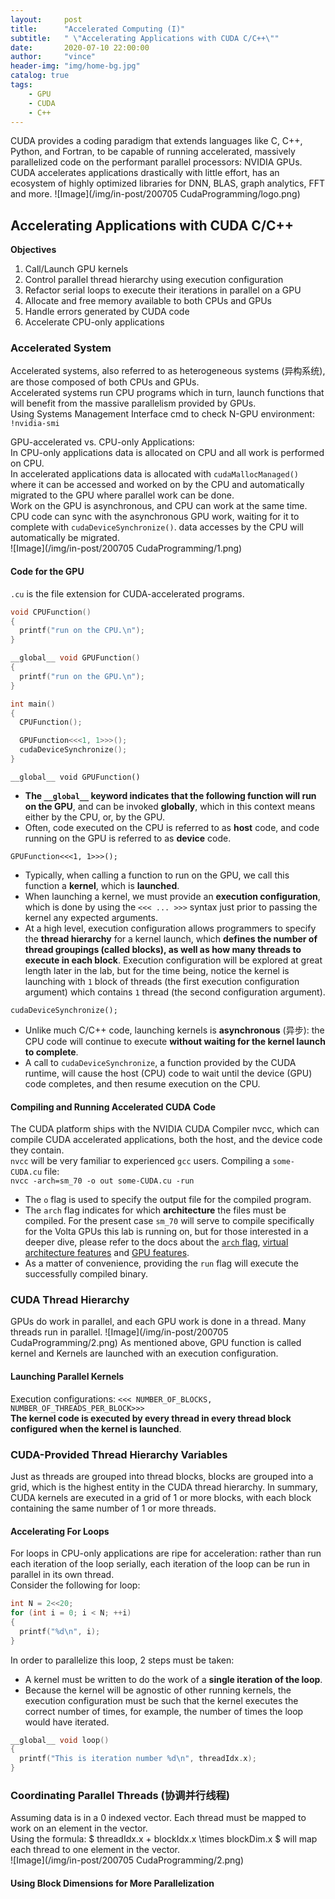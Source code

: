 ```yaml
---
layout:     post
title:      "Accelerated Computing (I)"
subtitle:   " \"Accelerating Applications with CUDA C/C++\""
date:       2020-07-10 22:00:00
author:     "vince"
header-img: "img/home-bg.jpg"
catalog: true
tags:
    - GPU
    - CUDA
    - C++
---
```


CUDA provides a coding paradigm that extends languages like C, C++, Python, and Fortran, to be capable of running accelerated, massively parallelized code on the performant parallel processors: NVIDIA GPUs.<br> 
CUDA accelerates applications drastically with little effort, has an ecosystem of highly optimized libraries for DNN, BLAS, graph analytics, FFT and more.
![Image](/img/in-post/200705 CudaProgramming/logo.png)

## Accelerating Applications with CUDA C/C++

**Objectives**
1. Call/Launch GPU kernels
2. Control parallel thread hierarchy using execution configuration
3. Refactor serial loops to execute their iterations in parallel on a GPU
4. Allocate and free memory available to both CPUs and GPUs
5. Handle errors generated by CUDA code
6. Accelerate CPU-only applications

###  Accelerated System
Accelerated systems, also referred to as heterogeneous systems (异构系统), are those composed of both CPUs and GPUs.<br>
Accelerated systems run CPU programs which in turn, launch functions that will benefit from the massive parallelism provided by GPUs.<br>
Using Systems Management Interface cmd to check N-GPU environment:<br>
`!nvidia-smi`<br>

GPU-accelerated vs. CPU-only Applications:<br>
In CPU-only applications data is allocated on CPU and all work is performed on CPU.<br>
In accelerated applications data is allocated with `cudaMallocManaged()` where it can be accessed and worked on by the CPU and automatically migrated to the GPU where parallel work can be done.<br>
Work on the GPU is asynchronous, and CPU can work at the same time. CPU code can sync with the asynchronous GPU work, waiting for it to complete with `cudaDeviceSynchronize()`. data accesses by the CPU will automatically be migrated.<br>
![Image](/img/in-post/200705 CudaProgramming/1.png)


#### Code for the GPU
`.cu` is the file extension for CUDA-accelerated programs.
```cpp
void CPUFunction()
{
  printf("run on the CPU.\n");
}

__global__ void GPUFunction()
{
  printf("run on the GPU.\n");
}

int main()
{
  CPUFunction();

  GPUFunction<<<1, 1>>>();
  cudaDeviceSynchronize();
}
```
`__global__ void GPUFunction()`
  - **The `__global__` keyword indicates that the following function will run on the GPU**, and can be invoked **globally**, which in this context means either by the CPU, or, by the GPU.
  - Often, code executed on the CPU is referred to as **host** code, and code running on the GPU is referred to as **device** code.

`GPUFunction<<<1, 1>>>();`
  - Typically, when calling a function to run on the GPU, we call this function a **kernel**, which is **launched**.
  - When launching a kernel, we must provide an **execution configuration**, which is done by using the `<<< ... >>>` syntax just prior to passing the kernel any expected arguments.
  - At a high level, execution configuration allows programmers to specify the **thread hierarchy** for a kernel launch, which **defines the number of thread groupings (called blocks), as well as how many threads to execute in each block**. Execution configuration will be explored at great length later in the lab, but for the time being, notice the kernel is launching with `1` block of threads (the first execution configuration argument) which contains `1` thread (the second configuration argument).

`cudaDeviceSynchronize();`
  - Unlike much C/C++ code, launching kernels is **asynchronous** (异步): the CPU code will continue to execute **without waiting for the kernel launch to complete**.
  - A call to `cudaDeviceSynchronize`, a function provided by the CUDA runtime, will cause the host (CPU) code to wait until the device (GPU) code completes, and then resume execution on the CPU.


#### Compiling and Running Accelerated CUDA Code
The CUDA platform ships with the NVIDIA CUDA Compiler nvcc, which can compile CUDA accelerated applications, both the host, and the device code they contain.<br>
`nvcc` will be very familiar to experienced `gcc` users. Compiling a `some-CUDA.cu` file:<br>
`nvcc -arch=sm_70 -o out some-CUDA.cu -run`<br>
  - The `o` flag is used to specify the output file for the compiled program.
  - The `arch` flag indicates for which **architecture** the files must be compiled. For the present case `sm_70` will serve to compile specifically for the Volta GPUs this lab is running on, but for those interested in a deeper dive, please refer to the docs about the [`arch` flag](http://docs.nvidia.com/cuda/cuda-compiler-driver-nvcc/index.html#options-for-steering-gpu-code-generation), [virtual architecture features](http://docs.nvidia.com/cuda/cuda-compiler-driver-nvcc/index.html#gpu-feature-list) and [GPU features](http://docs.nvidia.com/cuda/cuda-compiler-driver-nvcc/index.html#gpu-feature-list).
  - As a matter of convenience, providing the `run` flag will execute the successfully compiled binary.

### CUDA Thread Hierarchy
GPUs do work in parallel, and each GPU work is done in a thread. Many threads run in parallel.
![Image](/img/in-post/200705 CudaProgramming/2.png)
As mentioned above, GPU function is called kernel and Kernels are launched with an execution configuration.

#### Launching Parallel Kernels
Execution configurations: ```<<< NUMBER_OF_BLOCKS, NUMBER_OF_THREADS_PER_BLOCK>>>```<br>
**The kernel code is executed by every thread in every thread block configured when the kernel is launched**.


### CUDA-Provided Thread Hierarchy Variables
Just as threads are grouped into thread blocks, blocks are grouped into a grid, which is the highest entity in the CUDA thread hierarchy. In summary, CUDA kernels are executed in a grid of 1 or more blocks, with each block containing the same number of 1 or more threads.

#### Accelerating For Loops
For loops in CPU-only applications are ripe for acceleration: rather than run each iteration of the loop serially, each iteration of the loop can be run in parallel in its own thread.<br>
Consider the following for loop:<br>
```cpp
int N = 2<<20;
for (int i = 0; i < N; ++i)
{
  printf("%d\n", i);
}
```
In order to parallelize this loop, 2 steps must be taken:

- A kernel must be written to do the work of a **single iteration of the loop**.
- Because the kernel will be agnostic of other running kernels, the execution configuration must be such that the kernel executes the correct number of times, for example, the number of times the loop would have iterated.<br>

```cpp
__global__ void loop()
{
  printf("This is iteration number %d\n", threadIdx.x);
}
```

### Coordinating Parallel Threads (协调并行线程)
Assuming data is in a 0 indexed vector. Each thread must be mapped to work on an element in the vector.<br>
Using the formula: $ threadIdx.x + blockIdx.x \times blockDim.x $ will map each thread to one element in the vector.<br>
![Image](/img/in-post/200705 CudaProgramming/2.png)

#### Using Block Dimensions for More Parallelization
